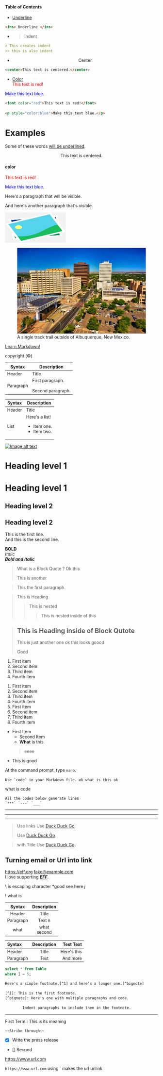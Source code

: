 #### Table of Contents

- <ins> Underline </ins>
```md
<ins> Underline </ins>
```
- >Indent
```md
> This creates indent 
>> this is also indent
```
- <center>Center</center> 
```md
<center>This text is centered.</center>
```
- [Color](#color)<br>
<font color="red">This text is red!</font>
<p style="color:blue">Make this text blue.</p>

```md
<font color="red">This text is red!</font>

<p style="color:blue">Make this text blue.</p>
```

# Examples  

Some of these words <ins>will be underlined</ins>.

<center>This text is centered.</center>

#### color

<font color="red">This text is red!</font>

<p style="color:blue">Make this text blue.</p>

Here's a paragraph that will be visible.

[This is a comment that will be hidden.]: # 

And here's another paragraph that's visible.

[:warning: **Warning:** Do not push the big red button.]: #

[:memo: **Note:** Sunrises are beautiful.]: #

[:bulb: **Tip:** Remember to appreciate the little things in life.]: #


<img src="image.png" width="200" height="100">


<figure>
    <img src="assets/images/albuquerque.jpg"
         alt="Albuquerque, New Mexico">
    <figcaption>A single track trail outside of Albuquerque, New Mexico.</figcaption>
</figure>

<a href="https://www.markdownguide.org" target="_blank">Learn Markdown!</a>

copyright (&copy;) 


| Syntax      | Description |
| ----------- | ----------- |
| Header      | Title |
| Paragraph   | First paragraph. <br><br> Second paragraph. |


| Syntax      | Description |
| ----------- | ----------- |
| Header      | Title |
| List        | Here's a list! <ul><li>Item one.</li><li>Item two.</li></ul> |




[![Image alt text](https://img.youtube.com/vi/YOUTUBE-ID/0.jpg)](https://www.youtube.com/watch?v=YOUTUBE-ID)


Heading level 1 <h1>Heading level 1</h1>
===============

Heading level 2 <h2>Heading level 2</h2>
---------------

This is the first line.</br>
And this is the second line.

**BOLD**</br>
*Italic*</br>
***Bold and Italic***
> What is a Block Quote ? Ok this 
> 
> This is another


<blockquote>
<p>This the first paragraph.</p>
<!-- <p>And this is the second paragraph.</p> -->
</blockquote>

>This is Heading 
>>This is nested 
>>>This is nested inside of this 



> ## This is Heading inside of Block Qutote
> 
> This is just another one ok this looks goood
>
>
>Good


1. First item
2. Second item
3. Third item
4. Fourth item
>
1. First item
1. Second item
1. Third item
1. Fourth item
1. First item
8. Second item
3. Third item
5. Fourth item

* First Item
    + Second Item
    * **What** is this
    > eeee
* This is good

At the command prompt, type `nano`.

``Use `code` in your Markdown file.
ok what is this ok ``


<html>
 <head>
 what is code
 </head>
</html>

    All the codes below generate lines 
    `***` `---` `___`
*** 
---
___

>Use links
>Use [Duck Duck Go](https://duckduckgo.com).
><p>Use <a href="https://duckduckgo.com">Duck Duck Go</a>.</p>

>with Title
Use [Duck Duck Go](https://duckduckgo.com "My search engine!").
## Turning email or Url into link 
<https://eff.org>
<fake@example.com><br>
I love supporting ***[EFF](https://eff.org)***.

\ is escaping character  \*good see here *j* 

! what is 

| Syntax        | Description     |
| :----:          | :---:           |
| Header        | Title           |
| Paragraph     | Text n          |
| what          | what<br> second | 


| Syntax    | Description | Test Text   |
| :---      | :----:      | ---:        |
| Header    | Title       | Here's this |
| Paragraph | Text        | And more    |

```sql
select * from Table 
where I = 5;
```

    Here's a simple footnote,[^1] and here's a longer one.[^bignote]

    [^1]: This is the first footnote.
    [^bignote]: Here's one with multiple paragraphs and code.

            Indent paragraphs to include them in the footnote.

---
First Term
: This is its meaning 


```
~~Strike through~~
```

- [x] Write the press release
- [] Second

https://www.url.com

`https://www.url.com`
using \` makes the url unlink 




